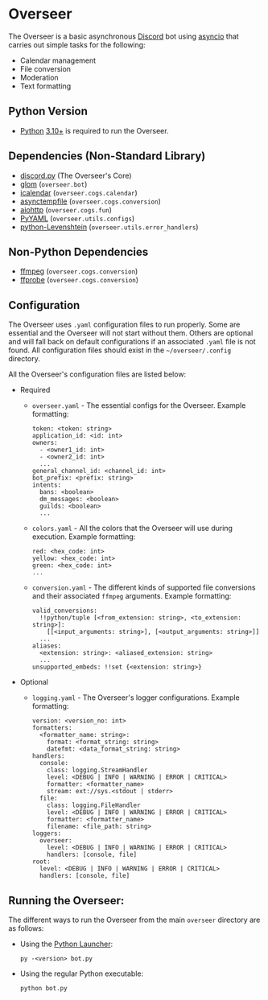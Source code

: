 # Overseer

The Overseer is a basic asynchronous [Discord](https://discord.com/) bot using [asyncio](https://docs.python.org/3/library/asyncio.html) that carries out simple tasks for the following:

- Calendar management
- File conversion
- Moderation
- Text formatting

## Python Version

- [Python](https://www.python.org/) [3.10+](https://www.python.org/downloads/release/python-3100/) is required to run the Overseer.

## Dependencies (Non-Standard Library)

- [discord.py](https://discordpy.readthedocs.io/en/stable/) (The Overseer's Core)
- [glom](https://glom.readthedocs.io/en/latest/index.html) (`overseer.bot`)
- [icalendar](https://icalendar.readthedocs.io/en/latest/#) (`overseer.cogs.calendar`)
- [asynctempfile](https://pypi.org/project/asynctempfile/) (`overseer.cogs.conversion`)
- [aiohttp](https://docs.aiohttp.org/en/stable/) (`overseer.cogs.fun`)
- [PyYAML](https://pyyaml.org/wiki/PyYAMLDocumentation) (`overseer.utils.configs`)
- [python-Levenshtein](https://www.coli.uni-saarland.de/courses/LT1/2011/slides/Python-Levenshtein.html) (`overseer.utils.error_handlers`)

## Non-Python Dependencies

- [ffmpeg](https://www.ffmpeg.org/) (`overseer.cogs.conversion`)
- [ffprobe](https://ffmpeg.org/ffprobe.html) (`overseer.cogs.conversion`)

## Configuration

The Overseer uses `.yaml` configuration files to run properly. Some are essential and the Overseer will not start without them. Others are optional and will fall back on default configurations if an associated `.yaml` file is not found. All configuration files should exist in the `~/overseer/.config` directory.

All the Overseer's configuration files are listed below:

- Required

  - `overseer.yaml` - The essential configs for the Overseer. Example formatting:

    ```
    token: <token: string>
    application_id: <id: int>
    owners:
      - <owner1_id: int>
      - <owner2_id: int>
      ...
    general_channel_id: <channel_id: int>
    bot_prefix: <prefix: string>
    intents:
      bans: <boolean>
      dm_messages: <boolean>
      guilds: <boolean>
      ...
    ```

  - `colors.yaml` - All the colors that the Overseer will use during execution. Example formatting:

    ```
    red: <hex_code: int>
    yellow: <hex_code: int>
    green: <hex_code: int>
    ...
    ```

  - `conversion.yaml` - The different kinds of supported file conversions and their associated `ffmpeg` arguments. Example formatting:

    ```
    valid_conversions:
      !!python/tuple [<from_extension: string>, <to_extension: string>]:
        [[<input_arguments: string>], [<output_arguments: string>]]
      ...
    aliases:
      <extension: string>: <aliased_extension: string>
      ...
    unsupported_embeds: !!set {<extension: string>}
    ```

- Optional

  - `logging.yaml` - The Overseer's logger configurations. Example formatting:

    ```
    version: <version_no: int>
    formatters:
      <formatter_name: string>:
        format: <format_string: string>
        datefmt: <data_format_string: string>
    handlers:
      console:
        class: logging.StreamHandler
        level: <DEBUG | INFO | WARNING | ERROR | CRITICAL>
        formatter: <formatter_name>
        stream: ext://sys.<stdout | stderr>
      file:
        class: logging.FileHandler
        level: <DEBUG | INFO | WARNING | ERROR | CRITICAL>
        formatter: <formatter_name>
        filename: <file_path: string>
    loggers:
      overseer:
        level: <DEBUG | INFO | WARNING | ERROR | CRITICAL>
        handlers: [console, file]
    root:
      level: <DEBUG | INFO | WARNING | ERROR | CRITICAL>
      handlers: [console, file]
    ```

## Running the Overseer:

The different ways to run the Overseer from the main `overseer` directory are as follows:

- Using the [Python Launcher](https://www.python.org/dev/peps/pep-0397/):

  ```
  py -<version> bot.py
  ```

- Using the regular Python executable:

  ```
  python bot.py
  ```
